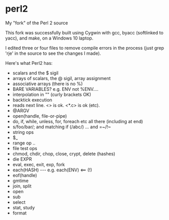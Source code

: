 # perl2
My "fork" of the Perl 2 source

This fork was successfully built using Cygwin with gcc, byacc (softlinked to yacc), and make, on a Windows 10 laptop.

I edited three or four files to remove compile errors in the process (just grep 'rje' in the source to see the changes I made).

Here's what Perl2 has:
* scalars and the $ sigil
* arrays of scalars, the @ sigil, array assignment
* associative arrays (there is no %)
* BARE VARIABLES?  e.g. ENV not %ENV....
* interpolation in "" (curly brackets OK) 
* backtick execution
* <handle> reads next line.  <> is ok.  <*.c> is ok (etc).
* @ARGV
* open(handle, file-or-pipe)
* do, if, while, unless, for, foreach etc all there (including at end)
* s/foo/bar/;  and matching if (/abc/) ...  and =~/!~
* string ops
* $_
* range op ..
* file test ops
* chmod, chdir, chop, close, crypt, delete (hashes)
* die EXPR
* eval, exec, exit, exp, fork
* each(HASH) --- e.g. each(ENV)   <== (!)
* eof(handle)
* gmtime
* join, split
* open
* sub
* select
* stat, study
* format
